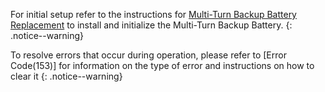 For initial setup refer to the instructions for [Multi-Turn Backup Battery Replacement] to install and initialize the Multi-Turn Backup Battery.
{: .notice--warning}

To resolve errors that occur during operation, please refer to [Error Code(153)] for information on the type of error and instructions on how to clear it
{: .notice--warning}

[Multi-Turn Backup Battery Replacement]: #multi-turn-backup-battery-replacement
